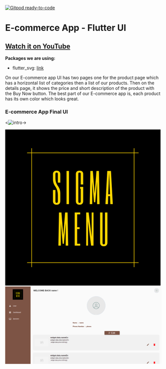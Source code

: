[![Gitpod ready-to-code](https://img.shields.io/badge/Gitpod-ready--to--code-blue?logo=gitpod)](https://gitpod.io/#https://github.com/abuanwar072/E-commerce-App-UI-Flutter)

# E-commerce App - Flutter UI

## [Watch it on YouTube](https://youtu.be/XBKzpTz65Io)

**Packages we are using:**

- flutter_svg: [link](https://pub.dev/packages/flutter_svg)


On our E-commerce app UI has two pages one for the product page which has a horizontal list of categories then a list of our products. Then on the details page, it shows the price and short description of the product with the Buy Now button. The best part of our E-commerce app is, each product has its own color which looks great.

### E-commerce App Final UI

<![intro](intro.gif)->

![intro](/sigmamenu.png)
![App UI](/flutter_02.png)
